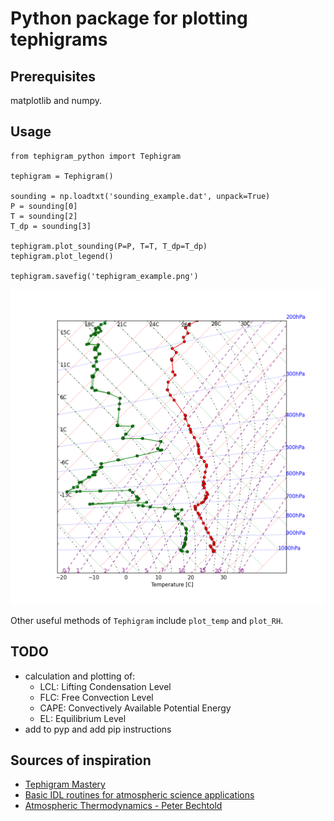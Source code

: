 # Python package for plotting tephigrams

## Prerequisites

matplotlib and numpy.

## Usage
```
from tephigram_python import Tephigram

tephigram = Tephigram()

sounding = np.loadtxt('sounding_example.dat', unpack=True)
P = sounding[0]
T = sounding[2]
T_dp = sounding[3]

tephigram.plot_sounding(P=P, T=T, T_dp=T_dp)
tephigram.plot_legend()

tephigram.savefig('tephigram_example.png')
```


![Tephigram example](tephigram_example.png)

Other useful methods of `Tephigram` include `plot_temp` and `plot_RH`.

## TODO
- calculation and plotting of:
    - LCL: Lifting Condensation Level
    - FLC: Free Convection Level
    - CAPE: Convectively Available Potential Energy
    - EL: Equilibrium Level
- add to pyp and add pip instructions

## Sources of inspiration

- [Tephigram Mastery](https://www.meted.ucar.edu/mesoprim/tephigram/)
- [Basic IDL routines for atmospheric science applications](http://www.iac.ethz.ch/staff/dominik/idltools/idl_atmosphys.html)
- [Atmospheric Thermodynamics - Peter Bechtold](https://old.ecmwf.int/newsevents/training/lecture_notes/pdf_files/PARAM/Atmospheric_Thermodynamics.pdf)
